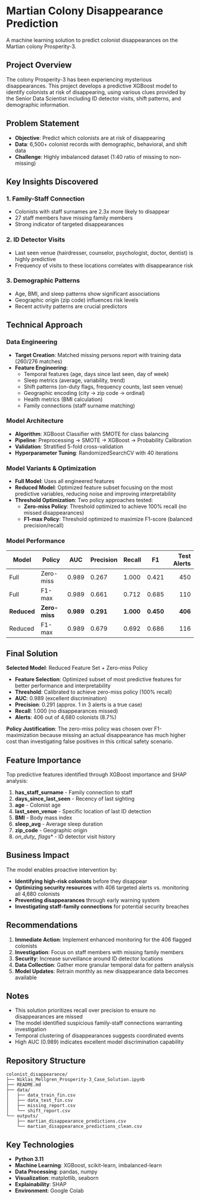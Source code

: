 # Martian Colony Disappearance Prediction

A machine learning solution to predict colonist disappearances on the Martian colony Prosperity-3.

## Project Overview

The colony Prosperity-3 has been experiencing mysterious disappearances. This project develops a predictive XGBoost model to identify colonists at risk of disappearing, using various clues provided by the Senior Data Scientist including ID detector visits, shift patterns, and demographic information.

## Problem Statement

- **Objective**: Predict which colonists are at risk of disappearing
- **Data**: 6,500+ colonist records with demographic, behavioral, and shift data
- **Challenge**: Highly imbalanced dataset (1:40 ratio of missing to non-missing)

## Key Insights Discovered

### 1. **Family-Staff Connection** 
- Colonists with staff surnames are 2.3x more likely to disappear
- 27 staff members have missing family members
- Strong indicator of targeted disappearances

### 2. **ID Detector Visits** 
- Last seen venue (hairdresser, counselor, psychologist, doctor, dentist) is highly predictive
- Frequency of visits to these locations correlates with disappearance risk

### 3. **Demographic Patterns** 
- Age, BMI, and sleep patterns show significant associations
- Geographic origin (zip code) influences risk levels
- Recent activity patterns are crucial predictors

## Technical Approach

### Data Engineering
- **Target Creation**: Matched missing persons report with training data (260/276 matches)
- **Feature Engineering**: 
  - Temporal features (age, days since last seen, day of week)
  - Sleep metrics (average, variability, trend)
  - Shift patterns (on-duty flags, frequency counts, last seen venue)
  - Geographic encoding (city → zip code → ordinal)
  - Health metrics (BMI calculation)
  - Family connections (staff surname matching)

### Model Architecture
- **Algorithm**: XGBoost Classifier with SMOTE for class balancing
- **Pipeline**: Preprocessing → SMOTE → XGBoost → Probability Calibration
- **Validation**: Stratified 5-fold cross-validation
- **Hyperparameter Tuning**: RandomizedSearchCV with 40 iterations

### Model Variants & Optimization
- **Full Model**: Uses all engineered features
- **Reduced Model**: Optimized feature subset focusing on the most predictive variables, reducing noise and improving interpretability
- **Threshold Optimization**: Two policy approaches tested:
  - **Zero-miss Policy**: Threshold optimized to achieve 100% recall (no missed disappearances)
  - **F1-max Policy**: Threshold optimized to maximize F1-score (balanced precision/recall)

### Model Performance
| Model | Policy | AUC | Precision | Recall | F1 | Test Alerts |
|-------|--------|-----|-----------|--------|----|-----------:|
| Full | Zero-miss | 0.989 | 0.267 | 1.000 | 0.421 | 450 |
| Full | F1-max | 0.989 | 0.661 | 0.712 | 0.685 | 110 |
| **Reduced** | **Zero-miss** | **0.989** | **0.291** | **1.000** | **0.450** | **406** |
| Reduced | F1-max | 0.989 | 0.679 | 0.692 | 0.686 | 116 |

## Final Solution

**Selected Model**: Reduced Feature Set + Zero-miss Policy
- **Feature Selection**: Optimized subset of most predictive features for better performance and interpretability
- **Threshold**: Calibrated to achieve zero-miss policy (100% recall)
- **AUC**: 0.989 (excellent discrimination)
- **Precision**: 0.291 (approx. 1 in 3 alerts is a true case)
- **Recall**: 1.000 (no disappearances missed)
- **Alerts**: 406 out of 4,680 colonists (8.7%)

**Policy Justification**: The zero-miss policy was chosen over F1-maximization because missing an actual disappearance has much higher cost than investigating false positives in this critical safety scenario.

## Feature Importance

Top predictive features identified through XGBoost importance and SHAP analysis:
1. **has_staff_surname** - Family connection to staff
2. **days_since_last_seen** - Recency of last sighting
3. **age** - Colonist age
4. **last_seen_venue** - Specific location of last ID detection
5. **BMI** - Body mass index
6. **sleep_avg** - Average sleep duration
7. **zip_code** - Geographic origin
8. **on_duty_* flags** - ID detector visit history

## Business Impact

The model enables proactive intervention by:
- **Identifying high-risk colonists** before they disappear
- **Optimizing security resources** with 406 targeted alerts vs. monitoring all 4,680 colonists
- **Preventing disappearances** through early warning system
- **Investigating staff-family connections** for potential security breaches

## Recommendations

1. **Immediate Action**: Implement enhanced monitoring for the 406 flagged colonists
2. **Investigation**: Focus on staff members with missing family members
3. **Security**: Increase surveillance around ID detector locations
4. **Data Collection**: Gather more granular temporal data for pattern analysis
5. **Model Updates**: Retrain monthly as new disappearance data becomes available

## Notes

- This solution prioritizes recall over precision to ensure no disappearances are missed
- The model identified suspicious family-staff connections warranting investigation
- Temporal clustering of disappearances suggests coordinated events
- High AUC (0.989) indicates excellent model discrimination capability

## Repository Structure

```
colonist_disappearance/
├── Niklas_Mellgren_Prosperity-3_Case_Solution.ipynb
├── README.md
├── data/
│   ├── data_train_fin.csv
│   ├── data_test_fin.csv
│   ├── missing_report.csv
│   └── shift_report.csv
└── outputs/
    ├── martian_disappearance_predictions.csv
    └── martian_disappearance_predictions_clean.csv
```

## Key Technologies

- **Python 3.11**
- **Machine Learning**: XGBoost, scikit-learn, imbalanced-learn
- **Data Processing**: pandas, numpy
- **Visualization**: matplotlib, seaborn
- **Explainability**: SHAP
- **Environment**: Google Colab

